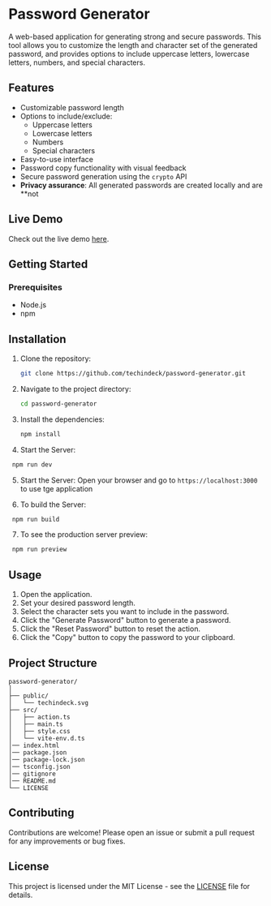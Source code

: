 # Password Generator

A web-based application for generating strong and secure passwords. This tool allows you to customize the length and character set of the generated password, and provides options to include uppercase letters, lowercase letters, numbers, and special characters.

## Features

- Customizable password length
- Options to include/exclude:
  - Uppercase letters
  - Lowercase letters
  - Numbers
  - Special characters
- Easy-to-use interface
- Password copy functionality with visual feedback
- Secure password generation using the `crypto` API
- **Privacy assurance**: All generated passwords are created locally and are **not

## Live Demo

Check out the live demo [here](https://password-sepia.vercel.app).

## Getting Started

### Prerequisites

- Node.js
- npm

## Installation

1. Clone the repository:

   ```bash
   git clone https://github.com/techindeck/password-generator.git
   ```

2. Navigate to the project directory:

   ```bash
   cd password-generator
   ```

3. Install the dependencies:

    ```bash
   npm install
   ```

4. Start the Server:

  ```bash
   npm run dev
   ```

5. Start the Server: Open your browser and go to `https://localhost:3000` to use tge application

6. To build the Server:

  ```bash
   npm run build
   ```

7. To see the production server preview:

  ```bash
   npm run preview
   ```

## Usage

1. Open the application.
2. Set your desired password length.
3. Select the character sets you want to include in the password.
4. Click the "Generate Password" button to generate a password.
5. Click the "Reset Password" button to reset the action.
6. Click the "Copy" button to copy the password to your clipboard.

## Project Structure

```
password-generator/
│
├── public/
│   └── techindeck.svg
├── src/
│   ├── action.ts
│   ├── main.ts
│   ├── style.css
│   └── vite-env.d.ts
│── index.html
│── package.json
│── package-lock.json
│── tsconfig.json
│── gitignore
│── README.md
└── LICENSE

```

## Contributing

Contributions are welcome! Please open an issue or submit a pull request for any improvements or bug fixes.

## License

This project is licensed under the MIT License - see the [LICENSE](https://github.com/techindeck/password-generator/blob/master/LICENSE) file for details.

